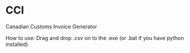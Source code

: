 # CCI
Canadian Customs Invoice Generator

How to use:
Drag and drop .csv on to the .exe (or .bat if you have python installed)
